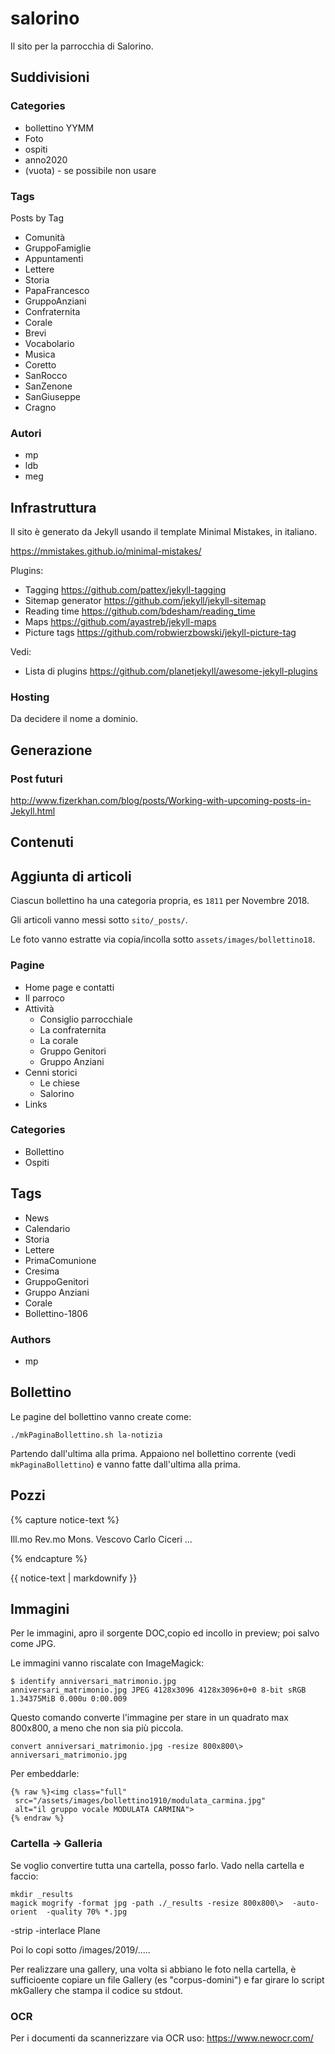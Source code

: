# salorino

Il sito per la parrocchia di Salorino.

## Suddivisioni

### Categories

- bollettino YYMM
- Foto
- ospiti
- anno2020
- (vuota)   - se possibile non usare

### Tags



Posts by Tag

- Comunità
- GruppoFamiglie
- Appuntamenti
- Lettere
- Storia
- PapaFrancesco
- GruppoAnziani
- Confraternita
- Corale
- Brevi
- Vocabolario
- Musica
- Coretto
- SanRocco
- SanZenone
- SanGiuseppe
- Cragno



### Autori

- mp
- ldb
- meg





## Infrastruttura

Il sito è generato da Jekyll usando il template Minimal Mistakes, in italiano.

https://mmistakes.github.io/minimal-mistakes/




Plugins:
- Tagging https://github.com/pattex/jekyll-tagging
- Sitemap generator https://github.com/jekyll/jekyll-sitemap
- Reading time https://github.com/bdesham/reading_time
- Maps https://github.com/ayastreb/jekyll-maps
- Picture tags https://github.com/robwierzbowski/jekyll-picture-tag
 

Vedi:
- Lista di plugins https://github.com/planetjekyll/awesome-jekyll-plugins


### Hosting

Da decidere il nome a dominio.


## Generazione

### Post futuri

http://www.fizerkhan.com/blog/posts/Working-with-upcoming-posts-in-Jekyll.html







## Contenuti 

## Aggiunta di articoli

Ciascun bollettino ha una categoria propria, es `1811` per Novembre 2018.

Gli articoli vanno messi sotto `sito/_posts/`.

Le foto vanno estratte via copia/incolla sotto `assets/images/bollettino18`.





### Pagine

- Home page e contatti
- Il parroco
- Attività
  * Consiglio parrocchiale
  * La confraternita
  * La corale
  * Gruppo Genitori
  * Gruppo Anziani
- Cenni storici
  * Le chiese
  * Salorino
- Links

### Categories

- Bollettino
- Ospiti


## Tags

- News
- Calendario
- Storia
- Lettere
- PrimaComunione
- Cresima
- GruppoGenitori
- Gruppo Anziani
- Corale
- Bollettino-1806

### Authors

- mp


## Bollettino

Le pagine del bollettino vanno create come:

    ./mkPaginaBollettino.sh la-notizia

Partendo dall'ultima alla prima. Appaiono nel bollettino corrente (vedi `mkPaginaBollettino`) 
e vanno fatte dall'ultima alla prima.

## Pozzi



{% capture notice-text %}

Ill.mo Rev.mo Mons. Vescovo Carlo Ciceri ...

{% endcapture %}
<div class="notice--primary">
  {{ notice-text | markdownify }}
</div>



## Immagini

Per le immagini, apro il sorgente DOC,copio ed incollo in preview;  poi salvo come JPG.

Le immagini vanno riscalate con ImageMagick:


	$ identify anniversari_matrimonio.jpg
	anniversari_matrimonio.jpg JPEG 4128x3096 4128x3096+0+0 8-bit sRGB 1.34375MiB 0.000u 0:00.009

Questo comando converte l'immagine per stare in un quadrato max 800x800, a meno che non sia più piccola. 

	convert anniversari_matrimonio.jpg -resize 800x800\>  anniversari_matrimonio.jpg


Per embeddarle:

    {% raw %}<img class="full"
     src="/assets/images/bollettino1910/modulata_carmina.jpg" 
     alt="il gruppo vocale MODULATA CARMINA">
    {% endraw %}


### Cartella -> Galleria

Se voglio convertire tutta una cartella, posso farlo. Vado nella cartella e faccio:


    mkdir _results
    magick mogrify -format jpg -path ./_results -resize 800x800\>  -auto-orient  -quality 70% *.jpg

-strip -interlace Plane

Poi lo copi sotto /images/2019/.....

Per realizzare una gallery, una volta si abbiano le foto nella cartella, è sufficioente copiare un file Gallery (es "corpus-domini")
e far girare lo script mkGallery che stampa il codice su stdout.


### OCR

Per i documenti da scannerizzare via OCR uso: https://www.newocr.com/




